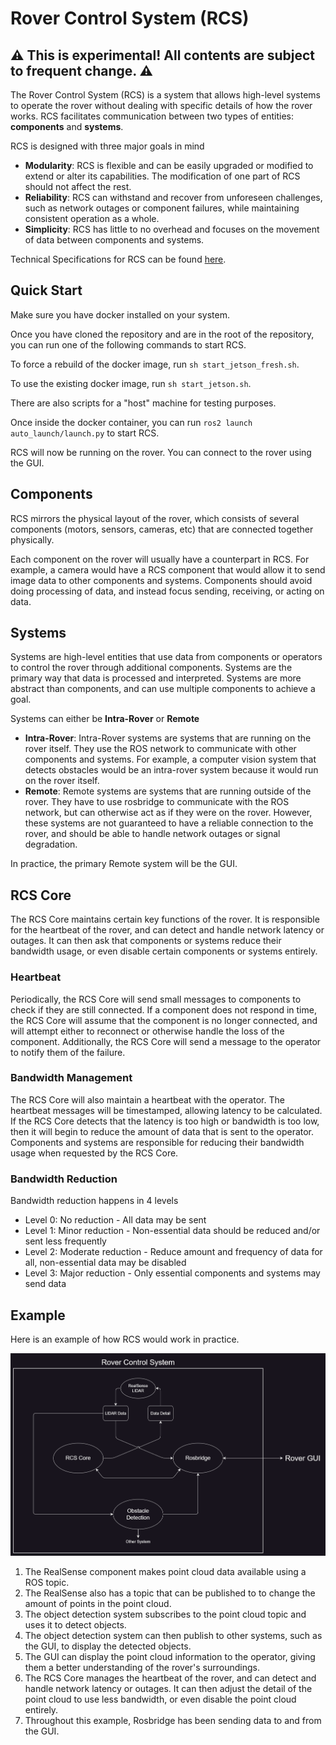 # Rover Control System (RCS)

## ⚠️ This is experimental! All contents are subject to frequent change. ⚠️

The Rover Control System (RCS) is a system that allows high-level systems to operate the rover without dealing with specific details of how the rover works.
RCS facilitates communication between two types of entities: **components** and **systems**.

RCS is designed with three major goals in mind


- **Modularity**: RCS is flexible and can be easily upgraded or modified to extend or alter its capabilities. The modification of one part of RCS should not affect the rest.
- **Reliability**: RCS can withstand and recover from unforeseen challenges, such as network outages or component failures, while maintaining consistent operation as a whole.
- **Simplicity**: RCS has little to no overhead and focuses on the movement of data between components and systems.

Technical Specifications for RCS can be found [here](./docs/tech_specs.md).

## Quick Start

Make sure you have docker installed on your system.

Once you have cloned the repository and are in the root of the repository, you can run one of the following commands to start RCS.

To force a rebuild of the docker image, run `sh start_jetson_fresh.sh`.

To use the existing docker image, run `sh start_jetson.sh`.

There are also scripts for a "host" machine for testing purposes.

Once inside the docker container, you can run `ros2 launch auto_launch/launch.py` to start RCS.

RCS will now be running on the rover. You can connect to the rover using the GUI.

## Components

RCS mirrors the physical layout of the rover, which consists of several components (motors, sensors, cameras, etc) that are connected together physically.

Each component on the rover will usually have a counterpart in RCS. For example, a camera would have a RCS component that would allow it to send image data to other components and systems. Components should avoid doing processing of data, and instead focus sending, receiving, or acting on data.

## Systems

Systems are high-level entities that use data from components or operators to control the rover through additional components. Systems are the primary way that data is processed and interpreted. Systems are more abstract than components, and can use multiple components to achieve a goal.

Systems can either be **Intra-Rover** or **Remote**

- **Intra-Rover**: Intra-Rover systems are systems that are running on the rover itself. They use the ROS network to communicate with other components and systems. For example, a computer vision system that detects obstacles would be an intra-rover system because it would run on the rover itself.
- **Remote**: Remote systems are systems that are running outside of the rover. They have to use rosbridge to communicate with the ROS network, but can otherwise act as if they were on the rover. However, these systems are not guaranteed to have a reliable connection to the rover, and should be able to handle network outages or signal degradation.

In practice, the primary Remote system will be the GUI.

## RCS Core

The RCS Core maintains certain key functions of the rover. It is responsible for the heartbeat of the rover, and can detect and handle network latency or outages. It can then ask that components or systems reduce their bandwidth usage, or even disable certain components or systems entirely.

### Heartbeat

Periodically, the RCS Core will send small messages to components to check if they are still connected. If a component does not respond in time, the RCS Core will assume that the component is no longer connected, and will attempt either to reconnect or otherwise handle the loss of the component. Additionally, the RCS Core will send a message to the operator to notify them of the failure.

### Bandwidth Management

The RCS Core will also maintain a heartbeat with the operator. The heartbeat messages will be timestamped, allowing latency to be calculated. If the RCS Core detects that the latency is too high or bandwidth is too low, then it will begin to reduce the amount of data that is sent to the operator. Components and systems are responsible for reducing their bandwidth usage when requested by the RCS Core.

### Bandwidth Reduction

Bandwidth reduction happens in 4 levels

- Level 0: No reduction - All data may be sent
- Level 1: Minor reduction - Non-essential data should be reduced and/or sent less frequently
- Level 2: Moderate reduction - Reduce amount and frequency of data for all, non-essential data may be disabled
- Level 3: Major reduction - Only essential components and systems may send data

## Example

Here is an example of how RCS would work in practice.

![RCS Example](./docs/rcs_in_practice.png)

1. The RealSense component makes point cloud data available using a ROS topic.
2. The RealSense also has a topic that can be published to to change the amount of points in the point cloud.
3. The object detection system subscribes to the point cloud topic and uses it to detect objects.
4. The object detection system can then publish to other systems, such as the GUI, to display the detected objects.
5. The GUI can display the point cloud information to the operator, giving them a better understanding of the rover's surroundings.
6. The RCS Core manages the heartbeat of the rover, and can detect and handle network latency or outages. It can then adjust the detail of the point cloud to use less bandwidth, or even disable the point cloud entirely.
7. Throughout this example, Rosbridge has been sending data to and from the GUI.
